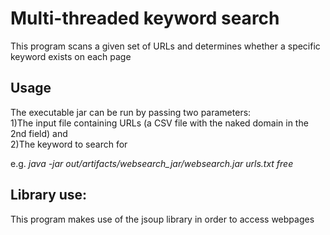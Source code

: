 # Multi-threaded keyword search
This program scans a given set of URLs and determines whether a specific keyword exists on each page

## Usage
The executable jar can be run by passing two parameters: <br />
1)The input file containing URLs (a CSV file with the naked domain in the 2nd field) and <br />
2)The keyword to search for

e.g.
<i>java -jar out/artifacts/websearch_jar/websearch.jar urls.txt free</i>

## Library use:
This program makes use of the jsoup library in order to access webpages
